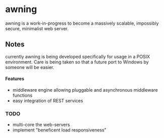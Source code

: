 # awning
awning is a work-in-progress to become a massively scalable, impossibly secure, minimalist web server.

## Notes
currently awning is being developed specifically for usage in a POSIX environment.  Care is being taken so that a future port to Windows by someone will be easier.

#### Features
- middleware engine allowing pluggable and asynchronous middleware functions
- easy integration of REST services

### TODO
- multi-core the web-servers
- implement "beneficent load responsiveness"
